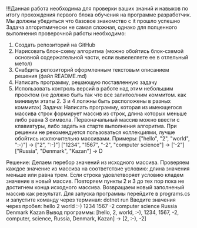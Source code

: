!!!Данная работа необходима для проверки ваших знаний и навыков по итогу прохождения первого блока обучения на программе разработчик. Мы должны убедиться что базовое знакомство с it прошло успешно
Задача алгоритмически не самая сложная, однако для полценного выполнения проверочной работы необходимо:
1. Создать репозиторий на GitHub
2. Нарисовать блок-схему алгоритма (можно обойтись блок-схемой основной содержательной части, если вывелеляете ее в отлельный метол)
3. Снабдить репозиторий оформленным текстовым описанием решения (файл README.md)
4. Написать программу, решающую поставленную задачу
5. Использовать контроль версий в работе над этим небольшим проектом (не должно быть так что все залитоолним коммитом. как минимум этапы 2. 3 и 4 лолжны быть расположены в разных коммитах)
Задача: Написать программу, которая из имеющегося массива строк формирует массив из строк, длина которых меньше либо равна 3 символа. Первоначальный массив можно ввести с клавиатуры, либо задать на старте выполнения алгоритма. При решении не рекомендуется пользоваться коллекциями, лучше обойтись исключительно массивами.
Примеры:
["hello", "2", "world", ":-)"] -> ["2", ":-)"]
["1234", "1567", "-2", "computer science"] -> ['-2"]
["Russia", "Denmark", "Kazan"] -> D

Решение:
Делаем перебор значений из исходного массива. Проверяем каждое значение из массива на соответствие условию: длина значения меньше или равна трем. Если строка удовлетворяет условию кладем значение в новый массив. Повторяем пункты 2 и 3 до тех пор пока не достигнем конца исходного массива. Возвращаем новый заполненый массив как результат.
Для запуска программы перейдите в programs.cs  и запустите команду через терминал: dotnet run 
Введите значения через пробел: hello 2 world :-) 1234 1567 -2 computer science Russia Denmark Kazan
Вывод программы:
[hello, 2, world, :-), 1234, 1567, -2, computer, science, Russia, Denmark, Kazan] -> [2, :-), -2]